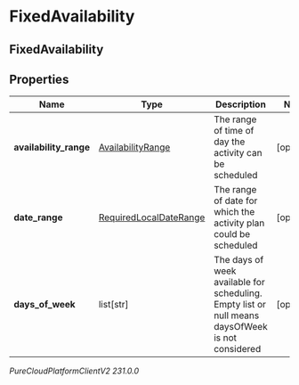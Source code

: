 # FixedAvailability

## FixedAvailability

## Properties

|Name | Type | Description | Notes|
|------------ | ------------- | ------------- | -------------|
| **availability_range** | [AvailabilityRange](AvailabilityRange) | The range of time of day the activity can be scheduled | [optional] |
| **date_range** | [RequiredLocalDateRange](RequiredLocalDateRange) | The range of date for which the activity plan could be scheduled | [optional] |
| **days_of_week** | list[str] | The days of week available for scheduling. Empty list or null means daysOfWeek is not considered | [optional] |



_PureCloudPlatformClientV2 231.0.0_
